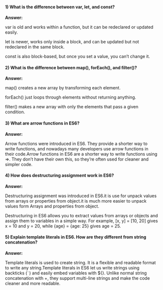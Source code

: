 
#### 1) What is the difference between var, let, and const?

**Answer:** 

var is old and works within a function, but it can be redeclared or updated easily. 

let is newer, works only inside a block, and can be updated but not redeclared in the same block. 

const is also block-based, but once you set a value, you can’t change it.

#### 2) What is the difference between map(), forEach(), and filter()?

**Answer:** 

map() creates a new array by transforming each element.

forEach() just loops through elements without returning anything.
 
filter() makes a new array with only the elements that pass a given condition.

#### 3) What are arrow functions in ES6?

**Answer:** 

Arrow functions were introduced in ES6. They provide a shorter way to write functions, and nowadays many developers use arrow functions in their code.Arrow functions in ES6 are a shorter way to write functions using =>. They don’t have their own this, so they’re often used for cleaner and simpler code.


#### 4) How does destructuring assignment work in ES6?

**Answer:** 

Destructuring assignment was introduced in ES6.it is use for unpack values from arrays or properties from object.it is much more easier to unpack values form Arrays and properties from object.

Destructuring in ES6 allows you to extract values from arrays or objects and assign them to variables in a simple way. For example, [x, y] = [10, 20] gives x = 10 and y = 20, while {age} = {age: 25} gives age = 25.


#### 5) Explain template literals in ES6. How are they different from string concatenation?

**Answer:** 

Template literals is used to create string. It is a flexible and readable format to write any string.Template literals in ES6 let us write strings using backticks (`` ` ``) and easily embed variables with ${}. Unlike normal string concatenation with +, they support multi-line strings and make the code cleaner and more readable.
